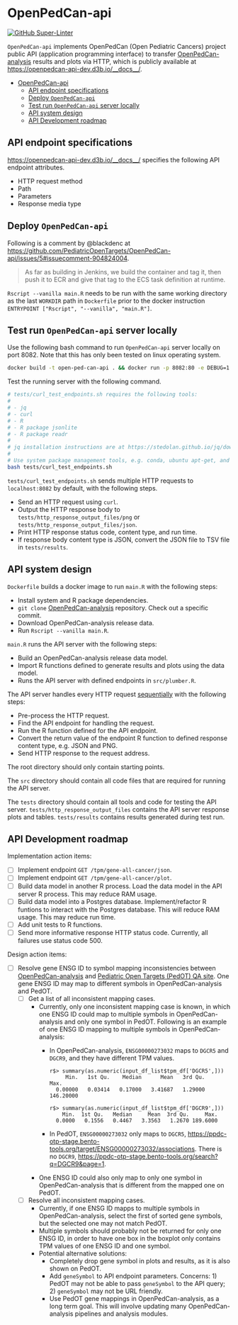 # OpenPedCan-api

[![GitHub Super-Linter](https://github.com/PediatricOpenTargets/OpenPedCan-api/workflows/Lint%20Code%20Base/badge.svg)](https://github.com/marketplace/actions/super-linter)

`OpenPedCan-api` implements OpenPedCan (Open Pediatric Cancers) project public API (application programming interface) to transfer [OpenPedCan-analysis](https://github.com/PediatricOpenTargets/OpenPedCan-analysis) results and plots via HTTP, which is publicly available at <https://openpedcan-api-dev.d3b.io/__docs__/>.

- [OpenPedCan-api](#openpedcan-api)
  - [API endpoint specifications](#api-endpoint-specifications)
  - [Deploy `OpenPedCan-api`](#deploy-openpedcan-api)
  - [Test run `OpenPedCan-api` server locally](#test-run-openpedcan-api-server-locally)
  - [API system design](#api-system-design)
  - [API Development roadmap](#api-development-roadmap)

## API endpoint specifications

<https://openpedcan-api-dev.d3b.io/__docs__/> specifies the following API endpoint attributes.

- HTTP request method
- Path
- Parameters
- Response media type

## Deploy `OpenPedCan-api`

Following is a comment by @blackdenc at <https://github.com/PediatricOpenTargets/OpenPedCan-api/issues/5#issuecomment-904824004>.

> As far as building in Jenkins, we build the container and tag it, then push it to ECR and give that tag to the ECS task definition at runtime.

`Rscript --vanilla main.R` needs to be run with the same working directory as the last `WORKDIR` path in `Dockerfile` prior to the docker instruction `ENTRYPOINT ["Rscript", "--vanilla", "main.R"]`.

## Test run `OpenPedCan-api` server locally

Use the following bash command to run `OpenPedCan-api` server locally on port 8082. Note that this has only been tested on linux operating system.

```bash
docker build -t open-ped-can-api . && docker run -p 8082:80 -e DEBUG=1 open-ped-can-api
```

Test the running server with the following command.

```bash
# tests/curl_test_endpoints.sh requires the following tools:
#
# - jq
# - curl
# - R
# - R package jsonlite
# - R package readr
#
# jq installation instructions are at https://stedolan.github.io/jq/download/
#
# Use system package management tools, e.g. conda, ubuntu apt-get, and mac homebrew, to install curl.
bash tests/curl_test_endpoints.sh
```

`tests/curl_test_endpoints.sh` sends multiple HTTP requests to `localhost:8082` by default, with the following steps.

- Send an HTTP request using `curl`.
- Output the HTTP response body to `tests/http_response_output_files/png` or `tests/http_response_output_files/json`.
- Print HTTP response status code, content type, and run time.
- If response body content type is JSON, convert the JSON file to TSV file in `tests/results`.

## API system design

`Dockerfile` builds a docker image to run `main.R` with the following steps:

- Install system and R package dependencies.
- `git clone` [OpenPedCan-analysis](https://github.com/PediatricOpenTargets/OpenPedCan-analysis) repository. Check out a specific commit.
- Download OpenPedCan-analysis release data.
- Run `Rscript --vanilla main.R`.

`main.R` runs the API server with the following steps:

- Build an OpenPedCan-analysis release data model.
- Import R functions defined to generate results and plots using the data model.
- Runs the API server with defined endpoints in `src/plumber.R`.

The API server handles every HTTP request [sequentially](https://www.rplumber.io/articles/execution-model.html#performance-request-processing) with the following steps:

- Pre-process the HTTP request.
- Find the API endpoint for handling the request.
- Run the R function defined for the API endpoint.
- Convert the return value of the endpoint R function to defined response content type, e.g. JSON and PNG.
- Send HTTP response to the request address.

The root directory should only contain starting points.

The `src` directory should contain all code files that are required for running the API server.

The `tests` directory should contain all tools and code for testing the API server. `tests/http_response_output_files` contains the API server response plots and tables. `tests/results` contains results generated during test run.

## API Development roadmap

Implementation action items:

- [ ] Implement endpoint `GET /tpm/gene-all-cancer/json`.
- [ ] Implement endpoint `GET /tpm/gene-all-cancer/plot`.
- [ ] Build data model in another R process. Load the data model in the API server R process. This may reduce RAM usage.
- [ ] Build data model into a Postgres database. Implement/refactor R funtions to interact with the Postgres database. This will reduce RAM usage. This may reduce run time.
- [ ] Add unit tests to R functions.
- [ ] Send more informative response HTTP status code. Currently, all failures use status code 500.

Design action items:

- [ ] Resolve gene ENSG ID to symbol mapping inconsistencies between [OpenPedCan-analysis](https://github.com/PediatricOpenTargets) and [Pediatric Open Targets (PedOT) QA site](https://ppdc-otp-stage.bento-tools.org). One gene ENSG ID may map to different symbols in OpenPedCan-analysis and PedOT.
  - [ ] Get a list of all inconsistent mapping cases.
    - Currently, only one inconsistent mapping case is known, in which one ENSG ID could map to multiple symbols in OpenPedCan-analysis and only one symbol in PedOT. Following is an example of one ENSG ID mapping to multiple symbols in OpenPedCan-analysis:
      - In OpenPedCan-analysis, `ENSG00000273032` maps to `DGCR5` and `DGCR9`, and they have different TPM values.
  
        ```text
        r$> summary(as.numeric(input_df_list$tpm_df['DGCR5',]))                                                       
             Min.   1st Qu.    Median      Mean   3rd Qu.      Max. 
          0.00000   0.03414   0.17000   3.41687   1.29000 146.20000 
        
        r$> summary(as.numeric(input_df_list$tpm_df['DGCR9',]))                                                       
            Min.  1st Qu.   Median     Mean  3rd Qu.     Max. 
          0.0000   0.1556   0.4467   3.3563   1.2670 189.6000 
        ```
  
      - In PedOT, `ENSG00000273032` only maps to `DGCR5`, <https://ppdc-otp-stage.bento-tools.org/target/ENSG00000273032/associations>. There is no `DGCR9`, <https://ppdc-otp-stage.bento-tools.org/search?q=DGCR9&page=1>.
    - One ENSG ID could also only map to only one symbol in OpenPedCan-analysis that is different from the mapped one on PedOT.
  - [ ] Resolve all inconsistent mapping cases.
    - Currently, if one ENSG ID mapps to multiple symbols in OpenPedCan-analysis, select the first of sorted gene symbols, but the selected one may not match PedOT.
    - Multiple symbols should probably not be returned for only one ENSG ID, in order to have one box in the boxplot only contains TPM values of one ENSG ID and one symbol.
    - Potential alternative solutions:
      - Completely drop gene symbol in plots and results, as it is also shown on PedOT.
      - Add `geneSymbol` to API endpoint parameters. Concerns: 1) PedOT may not be able to pass `geneSymbol` to the API query; 2) `geneSymbol` may not be URL friendly.
      - Use PedOT gene mappings in OpenPedCan-analysis, as a long term goal. This will involve updating many OpenPedCan-analysis pipelines and analysis modules.
